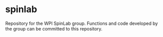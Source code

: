 # spinlab
Repository for the WPI SpinLab group. Functions and code developed by the group can be committed to this repository. 
